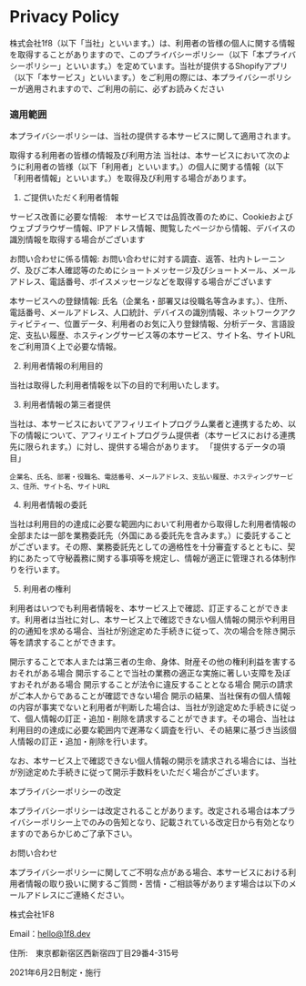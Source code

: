# Privacy Policy

株式会社1f8（以下「当社」といいます。）は、利用者の皆様の個人に関する情報を取得することがありますので、このプライバシーポリシー（以下「本プライバシーポリシー」といいます。）を定めています。当社が提供するShopifyアプリ（以下「本サービス」といいます。）をご利用の際には、本プライバシーポリシーが適用されますので、ご利用の前に、必ずお読みください

### 適用範囲

本プライバシーポリシーは、当社の提供する本サービスに関して適用されます。

取得する利用者の皆様の情報及び利用方法
当社は、本サービスにおいて次のように利用者の皆様（以下「利用者」といいます。）の個人に関する情報（以下「利用者情報」といいます。）を取得及び利用する場合があります。

1. ご提供いただく利用者情報

  サービス改善に必要な情報:　本サービスでは品質改善のために、Cookieおよびウェブブラウザー情報、IPアドレス情報、閲覧したページから情報、デバイスの識別情報を取得する場合がございます

  お問い合わせに係る情報: お問い合わせに対する調査、返答、社内トレーニング、及びご本人確認等のためにショートメッセージ及びショートメール、メールアドレス、電話番号、ボイスメッセージなどを取得する場合がございます

  本サービスへの登録情報: 氏名（企業名・部署又は役職名等含みます。）、住所、電話番号、メールアドレス、人口統計、デバイスの識別情報、ネットワークアクティビティー、位置データ、利用者のお気に入り登録情報、分析データ、言語設定、支払い履歴、ホスティングサービス等の本サービス、サイト名、サイトURLをご利用頂く上で必要な情報。

2. 利用者情報の利用目的

  当社は取得した利用者情報を以下の目的で利用いたします。

3. 利用者情報の第三者提供

  当社は、本サービスにおいてアフィリエイトプログラム業者と連携するため、以下の情報について、アフィリエイトプログラム提供者（本サービスにおける連携先に限られます。）に対し、提供する場合があります。
  「提供するデータの項目」

    企業名、氏名、部署・役職名、電話番号、メールアドレス、支払い履歴、ホスティングサービス、住所、サイト名、サイトURL

4. 利用者情報の委託

  当社は利用目的の達成に必要な範囲内において利用者から取得した利用者情報の全部または一部を業務委託先（外国にある委託先を含みます。）に委託することがございます。その際、業務委託先としての適格性を十分審査するとともに、契約にあたって守秘義務に関する事項等を規定し、情報が適正に管理される体制作りを行います。

5. 利用者の権利

  利用者はいつでも利用者情報を、本サービス上で確認、訂正することができます。利用者は当社に対し、本サービス上で確認できない個人情報の開示や利用目的の通知を求める場合、当社が別途定めた手続きに従って、次の場合を除き開示等を請求することができます。

  開示することで本人または第三者の生命、身体、財産その他の権利利益を害するおそれがある場合
  開示することで当社の業務の適正な実施に著しい支障を及ぼすおそれがある場合
  開示することが法令に違反することとなる場合
  開示の請求がご本人からであることが確認できない場合
  開示の結果、当社保有の個人情報の内容が事実でないと利用者が判断した場合は、当社が別途定めた手続きに従って、個人情報の訂正・追加・削除を請求することができます。その場合、当社は利用目的の達成に必要な範囲内で遅滞なく調査を行い、その結果に基づき当該個人情報の訂正・追加・削除を行います。


なお、本サービス上で確認できない個人情報の開示を請求される場合には、当社が別途定めた手続きに従って開示手数料をいただく場合がございます。


本プライバシーポリシーの改定

本プライバシーポリシーは改定されることがあります。改定される場合は本プライバシーポリシー上でのみの告知となり、記載されている改定日から有効となりますのであらかじめご了承下さい。

お問い合わせ

本プライバシーポリシーに関してご不明な点がある場合、本サービスにおける利用者情報の取り扱いに関するご質問・苦情・ご相談等があります場合は以下のメールアドレスにご連絡ください。


株式会社1F8

Email：hello@1f8.dev

住所:　東京都新宿区西新宿四丁目29番4-315号

2021年6月2日制定・施行